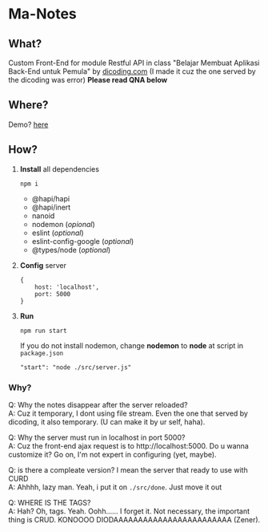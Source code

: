 # Ma-Notes

## What?
Custom Front-End for module Restful API in class "Belajar Membuat Aplikasi Back-End untuk Pemula" by [dicoding.com](https://www.dicoding.com/academies/261) (I made it cuz the one served by the dicoding was error)
**Please read QNA below**

## Where?
Demo? [here](https://ma-notes.qoryap.my.id/)

## How?
1. **Install** all dependencies
    ```
    npm i
    ```

    * @hapi/hapi
    * @hapi/inert
    * nanoid
    * nodemon (_opional_)
    * eslint (_optional_)
    * eslint-config-google (_optional_)
    * @types/node (_optional_)

2. **Config** server 
    ```
    {
        host: 'localhost',
        port: 5000
    }
    ```
3. **Run**
    ```
    npm run start
    ```
    If you do not install nodemon, change **nodemon** to **node** at script in `package.json`
    ```
    "start": "node ./src/server.js"
    ```

### Why?
Q: Why the notes disappear after the server reloaded?  
A: Cuz it temporary, I dont using file stream. Even the one that served by dicoding, it also temporary. (U can make it by ur self, haha).

Q: Why the server must run in localhost in port 5000?  
A: Cuz the front-end ajax request is to http://localhost:5000. Do u wanna customize it? Go on, I'm not expert in configuring (yet, maybe).  

Q: is there a compleate version? I mean the server that ready to use with CURD  
A: Ahhhh, lazy man. Yeah, i put it on `./src/done`. Just move it out  

Q: WHERE IS THE TAGS?  
A: Hah? Oh, tags. Yeah. Oohh...... I forget it. Not necessary, the important thing is CRUD. KONOOOO DIODAAAAAAAAAAAAAAAAAAAAAAAA (Zener).
